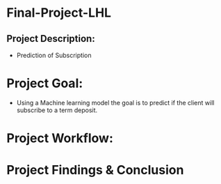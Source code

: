# Final-Project-LHL

## Project Description: 
- Prediction of Subscription

# Project Goal:
- Using a Machine learning model the goal is to predict if the client will subscribe to a term deposit.

# Project Workflow:

# Project Findings & Conclusion




